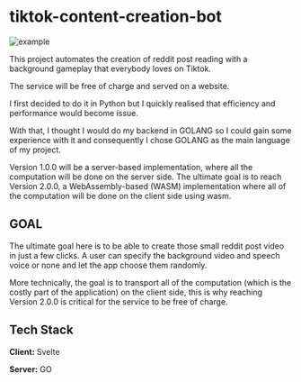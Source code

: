 
# tiktok-content-creation-bot

![example](https://github.com/OthmaneHachad/tiktok-content-creation-bot/assets/75754374/3e35efd3-0700-4e96-bac6-ee494ea2564a)

This project automates the creation of reddit post reading with a background gameplay that everybody loves on Tiktok. 

The service will be free of charge and served on a website.

I first decided to do it in Python but I quickly realised that efficiency and performance would become issue.

With that, I thought I would do my backend in GOLANG so I 
could gain some experience with it and consequently I chose GOLANG as the main language of my project. 

Version 1.0.0 will be a server-based implementation, where all the computation
will be done on the server side. The ultimate goal is to reach Version 2.0.0, a WebAssembly-based (WASM) implementation where all of the computation will be done on the client side using wasm.


## GOAL

The ultimate goal here is to be able to create those small reddit post video in just a few clicks. A user can specify the background video and speech voice or none and let the app choose them randomly.

More technically, the goal is to transport all of the computation (which is the costly part of the application) on the client side, this is why reaching Version 2.0.0 is critical for the service to be free of charge.
## Tech Stack

**Client:** Svelte 

**Server:** GO

